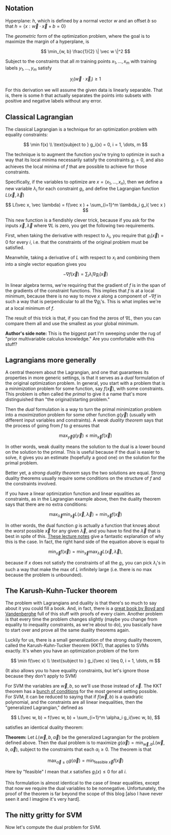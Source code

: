 ## Notation

Hyperplane: $h$, which is defined by a normal vector $w$ and an offset $b$ so that $h = \{ x : \vec w \cdot \vec x + b = 0 \}$

The *geometric* form of the optimization problem, where the goal is to maximize the margin of a hyperplane, is

$$
\min_{w, b} \frac{1}{2} \| \vec w \|^2
$$

Subject to the constraints that all $m$ training points $x_1, \dots, x_m$ with training labels $y_1, \dots, y_m$ satisfy

$$
y_i( \vec w \cdot  \vec x_i) \geq 1
$$

For this derivation we will assume the given data is linearly separable. That is, there is some $h$ that actually separates the points into subsets with positive and negative labels without any error.

## Classical Lagrangian 

The classical Lagrangian is a technique for an optimization problem with equality constraints:

$$
\min f(x) \\ 
\text{subject to } g_i(x) = 0, i = 1, \dots, m
$$

The technique is to augment the function you're trying to optimize in such a way that its local minima necessarily satisfy the constraints $g_i = 0$, and also achieves the local minima of $f$ that are possible to achieve for those constraints.

Specifically, if the variables to optimize are $x = (x_1, \dots, x_n)$, then we define a new variable $\lambda_i$ for each constraint $g_i$, and define the Lagrangian function $L(\vec x, \vec \lambda)$

$$
L(\vec x, \vec \lambda) = f(\vec x ) + \sum_{i=1}^m \lambda_i g_i( \vec x )
$$

This new function is a fiendishly clever trick, because if you ask for the inputs $\vec x, \vec \lambda$ where $\nabla L$ is zero, you get the following two requirements.

First, when taking the derivative with respect to $\lambda_i$, you require that $g_i( \vec x) = 0$ for every $i$, i.e. that the constraints of the original problem must be satisfied.

Meanwhile, taking a derivative of $L$ with respect to $x_i$ and combining them into a single vector equation gives you

$$
-\nabla f( \vec x ) = \sum_i \lambda_i \nabla g_i(\vec x)
$$

In linear algebra terms, we're requiring that the gradient of $f$ is in the span of the gradients of the constraint functions. This implies that $f$ is at a local minimum, because there is no way to move $x$ along a component of $-\nabla f$ in such a way that is perpendicular to all the $\nabla g_i$'s. This is what implies we're at a local minimum of $f$.

The result of this trick is that, if you can find the zeros of $\nabla L$, then you can compare them all and use the smallest as your global minimum.

**Author's side note:** This is the biggest part I'm sweeping under the rug of "prior multivariable calculus knowledge." Are you comfortable with this stuff?

## Lagrangians more generally

A central theorem about the Lagrangian, and one that guarantees its properties in more generic settings, is that it serves as a *dual* formulation of the original optimization problem. In general, you start with a problem that is a *minimization* problem for some function, say $f(\vec x)$, with some constraints. This problem is often called the *primal* to give it a name that's more distinguished than "the original/starting problem." 

Then the *dual* formulation is a way to turn the primal minimization problem into a *maximization* problem for some other function $g(\vec y)$ (usually with different input variables and constraints). A *weak duality theorem* says that the process of going from $f$ to $g$ ensures that 

$$
\max_{\vec y} g(\vec y) \leq \min_{\vec x} f(\vec x)
$$

In other words, weak duality means the solution to the dual is a lower bound on the solution to the primal. This is useful because if the dual is easier to solve, it gives you an estimate (hopefully a good one) on the solution for the primal problem. 

Better yet, a *strong duality theorem* says the two solutions are equal. Strong duality theorems usually require some conditions on the structure of $f$ and the constraints involved.

If you have a linear optimization function and linear equalities as constraints, as in the Lagrangian example above, then the duality theorem says that there are no extra conditions:

$$
\max_{\vec \lambda} \min_{\vec x} L(\vec x, \vec \lambda) = \min_{\vec x} f(\vec x)
$$

In other words, the dual function $g$ is actually a function that knows about the *worst* possible $\vec x$ for any given $\vec \lambda$, and you have to find the $\vec \lambda$ that is best in spite of this. [These lecture notes](https://people.eecs.berkeley.edu/~klein/papers/lagrange-multipliers.pdf) give a fantastic explanation of why this is the case. In fact, the right hand side of the equation above is equal to 

$$ 
\min_{\vec x} f(\vec x) = \min_{\vec x} \max_{\vec \lambda} L(\vec x, \vec \lambda),
$$

because if $x$ does not satisfy the constraints of all the $g_i$, you can pick $\lambda_i$'s in such a way that make the max of $L$ infinitely large (i.e. there is no max because the problem is unbounded).

## The Karush-Kuhn-Tucker theorem

The problem with Lagrangians and duality is that there's so much to say about it you could fill a book. And, in fact, there is a [great book by Boyd and Vandenberghe](http://stanford.edu/~boyd/cvxbook/) full of this stuff with proofs of every claim. Another problem is that every time the problem changes slightly (maybe you change from equality to inequality constraints, as we're about to do), you basically have to start over and prove all the same duality theorems again.

Luckily for us, there is a small generalization of the strong duality theorem, called the Karush-Kuhn-Tucker theorem (KKT), that applies to SVMs exactly. It's when you have an optimization problem of the form

$$
\min f(\vec x) \\ 
\text{subject to } g_i(\vec x) \leq 0, i = 1, \dots, m
$$

(It also allows you to have equality constraints, but let's ignore those because they don't apply to SVM)

For SVM the variables are $\vec w, b$, so we'll use those instead of $\vec x$. The KKT theorem has a [bunch of conditions](https://en.wikipedia.org/wiki/Karush%E2%80%93Kuhn%E2%80%93Tucker_conditions#Regularity_conditions_.28or_constraint_qualifications.29) for the most general setting possible. For SVM, it can be reduced to saying that if $f(\vec w, b)$ is a quadratic polynomial, and the constraints are all linear inequalities, then the "generalized Lagrangian," defined as

$$
L(\vec w, b) = f(\vec w, b) + \sum_{i=1}^m \alpha_i g_i(\vec w, b),
$$

satisfies an identical duality theorem:

**Theorem:** Let $L(\vec w, b, \vec \alpha)$ be the generalized Lagrangian for the problem defined above. Then the dual problem is to maximize $g(\vec \alpha) = \min_{\vec w, b} L(\vec w, b, \vec \alpha)$, subject to the constraints that each $\alpha_i \geq 0$. The theorem is that 

$$
\max_{\vec \alpha \geq 0} g(\vec \alpha) = \min_{\text{feasible } \vec x} f(\vec x)
$$

Here by "feasible" I mean that $x$ satisfies $g_i(x) \leq 0$ for all $i$.

This formulation is almost identical to the case of linear equalities, except that now we require the dual variables to be nonnegative. Unfortunately, the proof of the theorem is far beyond the scope of this blog [also I have never seen it and I imagine it's very hard].

## The nitty gritty for SVM

Now let's compute the dual problem for SVM.


